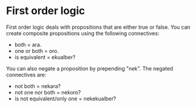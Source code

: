 # First order logic
First order logic deals with propositions that are either true or false.
You can create composite propositions using the following connectives:
- both = ara<span class="blind-only">.</span>
- one or both = oro<span class="blind-only">.</span>
- is equivalent = ekualber?

You can also negate a proposition by prepending "nek".
The negated connectives are:

- not both = nekara?
- not one nor both = nekoro?
- is not equivalent/only one = nekekualber?
